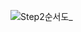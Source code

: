 ![Step2순서도_](https://user-images.githubusercontent.com/94295586/145818861-218be249-d417-4782-9f5f-8f4de04d1206.png)
